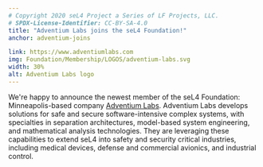 ```yaml
---
# Copyright 2020 seL4 Project a Series of LF Projects, LLC.
# SPDX-License-Identifier: CC-BY-SA-4.0
title: "Adventium Labs joins the seL4 Foundation!"
anchor: adventium-joins

link: https://www.adventiumlabs.com
img: Foundation/Membership/LOGOS/adventium-labs.svg
width: 30%
alt: Adventium Labs logo
---
```


We're happy to announce the newest member of the seL4 Foundation:
Minneapolis-based company [Adventium Labs](https://www.adventiumlabs.com).
Adventium Labs develops solutions for safe and secure software-intensive complex
systems, with specialties in separation architectures, model-based system
engineering, and mathematical analysis technologies. They are leveraging these
capabilities to extend seL4 into safety and security critical industries,
including medical devices, defense and commercial avionics, and industrial
control.
